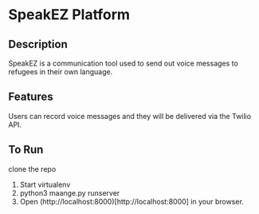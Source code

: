 # SpeakEZ Platform

## Description
SpeakEZ is a communication tool used to send out voice messages to refugees in their own language.
 
## Features
Users can record voice messages and they will be delivered via the Twilio API.

## To Run
clone the repo

1. Start virtualenv
2. python3 maange.py runserver
3. Open (http://localhost:8000)[http://localhost:8000] in your browser.